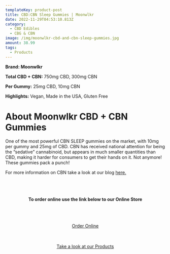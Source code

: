 ```yaml
---
templateKey: product-post
title: CBD:CBN Sleep Gummies | Moonwlkr
date: 2022-11-29T04:53:10.813Z
category:
  - CBD Edibles
  - CBG & CBN
image: /img/moonwlkr-cbd-and-cbn-sleep-gummies.jpg
amount: 38.99
tags:
  - Products
---
```

**B﻿rand: Moonwlkr**

**Total CBD + CBN:** 750mg CBD, 300mg CBN

**Per Gummy:** 25mg CBD, 10mg CBN

**Highlights:** Vegan, Made in the USA, Gluten Free

# A﻿bout Moonwlkr CBD + CBN Gummies

One of the most powerful CBN SLEEP gummies on the market, with 10mg per gummy and 25mg of CBD. CBN has received national attention for being the “sedative” cannabinoid, but appears in much smaller quantities than CBD, making it harder for consumers to get their hands on it. Not anymore! These gummies pack a punch!

For more information on CBN take a look at our blog [here.](https://capitalamericanshaman.com/blog/what-is-cbn-oil-and-how-can-it-help/)

<br><br>

<Center>

#### **To order online use the link below to our Online Store**

<br><br>

<Center><a class="link-view-more-products" target="_blank" href="https://capitalcbd.shop/product/cbdcbn-sleep-gummies-moonwlkr-2/ ">Order Online</a></

<br><br><br>

<Center><a class="link-view-more-products" target="_blank" href="https://capitalamericanshaman.com/products">Take a look at our Products</a></Center>

<br><br>